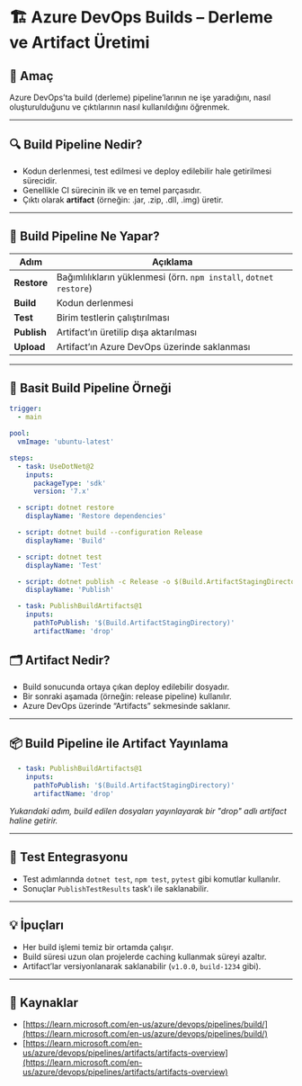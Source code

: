 # 🏗️ Azure DevOps Builds – Derleme ve Artifact Üretimi

## 🧠 Amaç

Azure DevOps’ta build (derleme) pipeline’larının ne işe yaradığını, nasıl oluşturulduğunu ve çıktılarının nasıl kullanıldığını öğrenmek.

---
## 🔍 Build Pipeline Nedir?

- Kodun derlenmesi, test edilmesi ve deploy edilebilir hale getirilmesi sürecidir.
- Genellikle CI sürecinin ilk ve en temel parçasıdır.
- Çıktı olarak **artifact** (örneğin: .jar, .zip, .dll, .img) üretir.

---
## 🔧 Build Pipeline Ne Yapar?

| Adım             | Açıklama |
|------------------|----------|
| **Restore**      | Bağımlılıkların yüklenmesi (örn. `npm install`, `dotnet restore`) |
| **Build**        | Kodun derlenmesi |
| **Test**         | Birim testlerin çalıştırılması |
| **Publish**      | Artifact’ın üretilip dışa aktarılması |
| **Upload**       | Artifact’ın Azure DevOps üzerinde saklanması |

---
## 📄 Basit Build Pipeline Örneği

```yaml
trigger:
  - main

pool:
  vmImage: 'ubuntu-latest'

steps:
  - task: UseDotNet@2
    inputs:
      packageType: 'sdk'
      version: '7.x'

  - script: dotnet restore
    displayName: 'Restore dependencies'

  - script: dotnet build --configuration Release
    displayName: 'Build'

  - script: dotnet test
    displayName: 'Test'

  - script: dotnet publish -c Release -o $(Build.ArtifactStagingDirectory)
    displayName: 'Publish'

  - task: PublishBuildArtifacts@1
    inputs:
      pathToPublish: '$(Build.ArtifactStagingDirectory)'
      artifactName: 'drop'
```
## 🗂️ Artifact Nedir?

- Build sonucunda ortaya çıkan deploy edilebilir dosyadır.
- Bir sonraki aşamada (örneğin: release pipeline) kullanılır.
- Azure DevOps üzerinde “Artifacts” sekmesinde saklanır.

---
## 📦 Build Pipeline ile Artifact Yayınlama
```yaml
  - task: PublishBuildArtifacts@1
    inputs:
      pathToPublish: '$(Build.ArtifactStagingDirectory)'
      artifactName: 'drop'
```
*Yukarıdaki adım, build edilen dosyaları yayınlayarak bir "drop" adlı artifact haline getirir.*

---
## 🧪 Test Entegrasyonu

- Test adımlarında `dotnet test`, `npm test`, `pytest` gibi komutlar kullanılır.
- Sonuçlar `PublishTestResults` task'ı ile saklanabilir.

---
## 💡 İpuçları

- Her build işlemi temiz bir ortamda çalışır.
- Build süresi uzun olan projelerde caching kullanmak süreyi azaltır.
- Artifact’lar versiyonlanarak saklanabilir (`v1.0.0`, `build-1234` gibi).

---
## 🔗 Kaynaklar

- [https://learn.microsoft.com/en-us/azure/devops/pipelines/build/](https://learn.microsoft.com/en-us/azure/devops/pipelines/build/)
- [https://learn.microsoft.com/en-us/azure/devops/pipelines/artifacts/artifacts-overview](https://learn.microsoft.com/en-us/azure/devops/pipelines/artifacts/artifacts-overview)